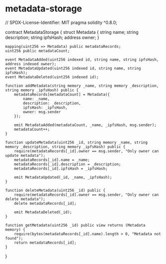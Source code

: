 # metadata-storage
// SPDX-License-Identifier: MIT
pragma solidity ^0.8.0;

contract MetadataStorage {
    struct Metadata {
        string name;
        string description;
        string ipfsHash;
        address owner;
    }

    mapping(uint256 => Metadata) public metadataRecords;
    uint256 public metadataCount;
    
    event MetadataAdded(uint256 indexed id, string name, string ipfsHash, address indexed owner);
    event MetadataUpdated(uint256 indexed id, string name, string ipfsHash);
    event MetadataDeleted(uint256 indexed id);

    function addMetadata(string memory _name, string memory _description, string memory _ipfsHash) public {
        metadataRecords[metadataCount] = Metadata({
            name: _name,
            description: _description,
            ipfsHash: _ipfsHash,
            owner: msg.sender
        });
        
        emit MetadataAdded(metadataCount, _name, _ipfsHash, msg.sender);
        metadataCount++;
    }
    
    function updateMetadata(uint256 _id, string memory _name, string memory _description, string memory _ipfsHash) public {
        require(metadataRecords[_id].owner == msg.sender, "Only owner can update metadata");
        metadataRecords[_id].name = _name;
        metadataRecords[_id].description = _description;
        metadataRecords[_id].ipfsHash = _ipfsHash;
        
        emit MetadataUpdated(_id, _name, _ipfsHash);
    }
    
    function deleteMetadata(uint256 _id) public {
        require(metadataRecords[_id].owner == msg.sender, "Only owner can delete metadata");
        delete metadataRecords[_id];
        
        emit MetadataDeleted(_id);
    }
    
    function getMetadata(uint256 _id) public view returns (Metadata memory) {
        require(bytes(metadataRecords[_id].name).length > 0, "Metadata not found");
        return metadataRecords[_id];
    }
}
